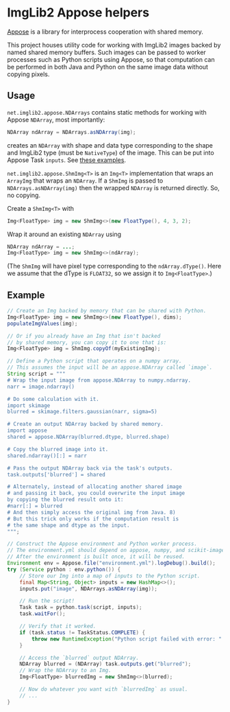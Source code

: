 # ImgLib2 Appose helpers

[Appose](https://github.com/apposed/appose) is a library for interprocess cooperation with shared memory.

This project houses utility code for working with ImgLib2 images backed by named shared memory buffers.
Such images can be passed to worker processes such as Python scripts using Appose, so that computation
can be performed in both Java and Python on the same image data without copying pixels.

## Usage

`net.imglib2.appose.NDArrays` contains static methods for working with Appose `NDArray`, most importantly:
```java
NDArray ndArray = NDArrays.asNDArray(img);
```
creates an `NDArray` with shape and data type corresponding to the shape and
ImgLib2 type (must be `NativeType`) of the image.
This can be put into Appose Task `inputs`.
See [these examples](https://github.com/imglib/imglib2-appose/blob/-/src/test/java/net/imglib2/appose/ShmImgTest.java).

`net.imglib2.appose.ShmImg<T>` is an `Img<T>` implementation that wraps an `ArrayImg` that wraps an `NDArray`.
If a `ShmImg` is passed to `NDArrays.asNDArray(img)` then the wrapped `NDArray` is returned directly. So, no copying.

Create a `ShmImg<T>` with
```java
Img<FloatType> img = new ShmImg<>(new FloatType(), 4, 3, 2);
```

Wrap it around an existing `NDArray` using 
```java
NDArray ndArray = ...;
Img<FloatType> img = new ShmImg<>(ndArray);
```
(The `ShmImg` will have pixel type corresponding to the
`ndArray.dType()`. Here we assume that the dType is `FLOAT32`,
so we assign it to `Img<FloatType>`.)

## Example

```java
// Create an Img backed by memory that can be shared with Python.
Img<FloatType> img = new ShmImg<>(new FloatType(), dims);
populateImgValues(img);

// Or if you already have an Img that isn't backed
// by shared memory, you can copy it to one that is:
Img<FloatType> img = ShmImg.copyOf(myExistingImg);

// Define a Python script that operates on a numpy array.
// This assumes the input will be an appose.NDArray called `image`.
String script = """
# Wrap the input image from appose.NDArray to numpy.ndarray.
narr = image.ndarray()

# Do some calculation with it.
import skimage
blurred = skimage.filters.gaussian(narr, sigma=5)

# Create an output NDArray backed by shared memory.
import appose
shared = appose.NDArray(blurred.dtype, blurred.shape)

# Copy the blurred image into it.
shared.ndarray()[:] = narr

# Pass the output NDArray back via the task's outputs.
task.outputs['blurred'] = shared

# Alternately, instead of allocating another shared image
# and passing it back, you could overwrite the input image
by copying the blurred result onto it:
#narr[:] = blurred
# And then simply access the original img from Java. 8)
# But this trick only works if the computation result is
# the same shape and dtype as the input.
""";

// Construct the Appose environment and Python worker process.
// The environment.yml should depend on appose, numpy, and scikit-image.
// After the environment is built once, it will be reused.
Environment env = Appose.file("environment.yml").logDebug().build();
try (Service python : env.python()) {
    // Store our Img into a map of inputs to the Python script.
    final Map<String, Object> inputs = new HashMap<>();
    inputs.put("image", NDArrays.asNDArray(img));

    // Run the script!
    Task task = python.task(script, inputs);
    task.waitFor();

    // Verify that it worked.
    if (task.status != TaskStatus.COMPLETE) {
        throw new RuntimeException("Python script failed with error: " + task.error);
    }

    // Access the `blurred` output NDArray.
    NDArray blurred = (NDArray) task.outputs.get("blurred");
    // Wrap the NDArray to an Img.
    Img<FloatType> blurredImg = new ShmImg<>(blurred);

    // Now do whatever you want with `blurredImg` as usual.
    // ...
}
```
